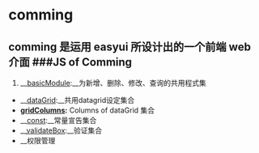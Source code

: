 # comming
comming 是运用 easyui 所设计出的一个前端 web 介面
###JS of Comming
--------

1. __[basicModule](https://github.com/chenshuxian/comming/blob/master/main/webapp/js/basicModule.js):__为新增、删除、修改、查询的共用程式集
* __[dataGrid](https://github.com/chenshuxian/comming/blob/master/main/webapp/js/dataGrid.js):__共用datagrid设定集合
* __[gridColumns](https://github.com/chenshuxian/comming/blob/master/main/webapp/js/gridColumns.js):__ Columns of dataGrid 集合
* __[const](https://github.com/chenshuxian/comming/blob/master/main/webapp/js/const.js):__常量宣告集合
* __[validateBox](https://github.com/chenshuxian/comming/blob/master/main/webapp/js/validatebox.js):__验证集合
* __权限管理


